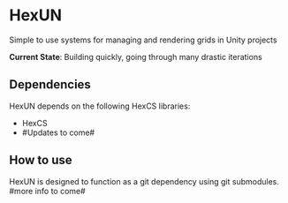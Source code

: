 # HexUN
Simple to use systems for managing and rendering grids in Unity projects

**Current State**: Building quickly, going through many drastic iterations

## Dependencies
HexUN depends on the following HexCS libraries:
* HexCS
* #Updates to come#

## How to use
HexUN is designed to function as a git dependency using git submodules. #more info to come#
